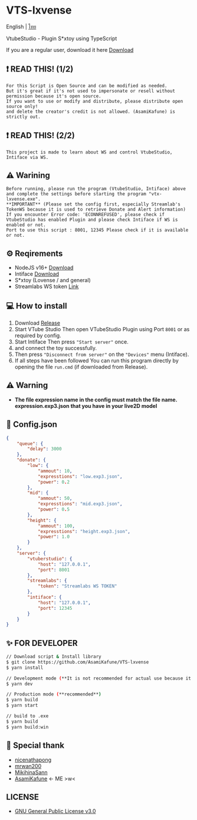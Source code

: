 # VTS-lxvense
English | [ไทย](./docs/README_TH.md)

VtubeStudio - Plugin S*xtoy using TypeScript

If you are a regular user, download it here [Download](https://github.com/AsamiKafune/VTS-lxvense/releases/download/1.0.1/vtx-lxvense.zip)

## ❗ READ THIS! (1/2)

```
For this Script is Open Source and can be modified as needed.
But it's great if it's not used to impersonate or resell without permission because it's open source.
If you want to use or modify and distribute, please distribute open source only!
and delete the creator's credit is not allowed. (AsamiKafune) is strictly out.
```

## ❗ READ THIS! (2/2)

```
This project is made to learn about WS and control VtubeStudio, Intiface via WS.
```

## ⚠ Warining

```
Before running, please run the program (VtubeStudio, Intiface) above and complete the settings before starting the program "vtx-lxvense.exe".
**IMPORTANT** (Please set the config first, especially Streamlab's TokenWS because it is used to retrieve Donate and Alert information)
If you encounter Error code: 'ECONNREFUSED', please check if VtubeStudio has enabled Plugin and please check Intiface if WS is enabled or not.
Port to use this script : 8001, 12345 Please check if it is available or not.
```

## ⚙ Reqirements

-   NodeJS v16+ [Download](https://nodejs.org/)
-   Intiface [Download](https://intiface.com/desktop/)
-   S*xtoy (Lovense / and general)
-   Streamlabs WS token [Link](https://streamlabs.com/dashboard#/settings/api-settings)

## 💻 How to install
1. Download [Release](https://github.com/AsamiKafune/VTS-lxvense/releases)
2. Start VTube Studio Then open VTubeStudio Plugin using Port `8001` or as required by config.
3. Start Intiface Then press `"Start server"` once.
4. and connect the toy successfully.
5. Then press `"Disconnect from server"` on the `"Devices"` menu (Intiface).
6. If all steps have been followed You can run this program directly by opening the file `run.cmd` (if downloaded from Release).

## ⚠ Warning
-   **The file expression name in the config must match the file name. expression.exp3.json that you have in your live2D model**

## 📄 Config.json
```json
{
    "queue": {
        "delay": 3000
    },
    "donate": {
        "low": {
            "ammout": 10,
            "expresstions": "low.exp3.json",
            "power": 0.2
        },
        "mid": {
            "ammout": 50,
            "expresstions": "mid.exp3.json",
            "power": 0.5
        },
        "height": {
            "ammout": 100,
            "expresstions": "height.exp3.json",
            "power": 1.0
        }
    },
    "server": {
        "vtuberstudio": {
            "host": "127.0.0.1",
            "port": 8001
        },
        "streamlabs": {
            "token": "Streamlabs WS TOKEN"
        },
        "intiface": {
            "host": "127.0.0.1",
            "port": 12345
        }
    }
}
```

## ✨ FOR DEVELOPER

```bash
// Download script & Install library
$ git clone https://github.com/AsamiKafune/VTS-lxvense
$ yarn install

// Development mode (**It is not recommended for actual use because it consumes a lot of RAM.**)
$ yarn dev

// Production mode (**recommended**)
$ yarn build
$ yarn start

// build to .exe 
$ yarn build
$ yarn build:win
```

## 🔮 Special thank

-   [nicenathapong](https://github.com/nicenathapong/)
-   [mrwan200](https://github.com/mrwan200/)
-   [MikihinaSann](https://github.com/MikihinaSann/)
-   [AsamiKafune](https://github.com/AsamiKafune/) <- ME >w<

## LICENSE

-   [GNU General Public License v3.0](./LICENSE)

